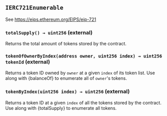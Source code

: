 ## `IERC721Enumerable`



See https://eips.ethereum.org/EIPS/eip-721


### `totalSupply() → uint256` (external)



Returns the total amount of tokens stored by the contract.

### `tokenOfOwnerByIndex(address owner, uint256 index) → uint256 tokenId` (external)



Returns a token ID owned by `owner` at a given `index` of its token list.
Use along with {balanceOf} to enumerate all of ``owner``'s tokens.

### `tokenByIndex(uint256 index) → uint256` (external)



Returns a token ID at a given `index` of all the tokens stored by the contract.
Use along with {totalSupply} to enumerate all tokens.




